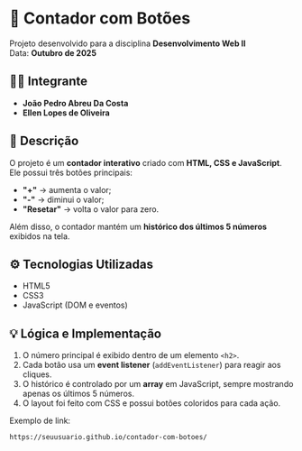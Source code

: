 # 🧮 Contador com Botões

Projeto desenvolvido para a disciplina **Desenvolvimento Web II**  
Data: **Outubro de 2025**

## 👩‍💻 Integrante
- **João Pedro Abreu Da Costa**
- **Ellen Lopes de Oliveira**

## 📝 Descrição
O projeto é um **contador interativo** criado com **HTML, CSS e JavaScript**.  
Ele possui três botões principais:
- **"+"** → aumenta o valor;
- **"-"** → diminui o valor;
- **"Resetar"** → volta o valor para zero.

Além disso, o contador mantém um **histórico dos últimos 5 números** exibidos na tela.

## ⚙️ Tecnologias Utilizadas
- HTML5  
- CSS3  
- JavaScript (DOM e eventos)

## 💡 Lógica e Implementação
1. O número principal é exibido dentro de um elemento `<h2>`.
2. Cada botão usa um **event listener** (`addEventListener`) para reagir aos cliques.
3. O histórico é controlado por um **array** em JavaScript, sempre mostrando apenas os últimos 5 números.
4. O layout foi feito com CSS e possui botões coloridos para cada ação.




Exemplo de link:
```
https://seuusuario.github.io/contador-com-botoes/
```
